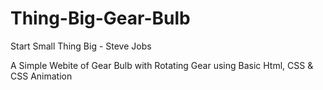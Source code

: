 # Thing-Big-Gear-Bulb
Start Small Thing Big - Steve Jobs

A Simple Webite of Gear Bulb with Rotating Gear using Basic Html, CSS & CSS Animation
